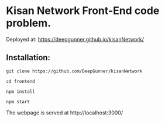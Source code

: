 # Kisan Network Front-End code problem.

Deployed at: https://deepgunner.github.io/kisanNetwork/

## Installation:

`git clone https://github.com/DeepGunner/kisanNetwork`

`cd frontend`

`npm install`

`npm start`

The webpage is served at http://localhost:3000/
